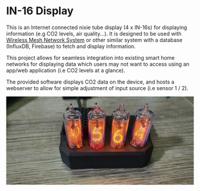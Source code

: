 # IN-16 Display

This is an Internet connected nixie tube display (4 x IN-16s) for displaying information (e.g CO2 levels, air quality...). It is designed to be used with [Wireless Mesh Network System](https://github.com/edward62740/Wireless-Mesh-Network-System) or other similar system with a database (InfluxDB, Firebase) to fetch and display information.

This project allows for seamless integration into existing smart home networks for displaying data which users may not want to access using an app/web application (i.e CO2 levels at a glance).

The provided software displays CO2 data on the device, and hosts a webserver to allow for simple adjustment of input source (i.e sensor 1 / 2).


![alt text](https://github.com/edward62740/in16-display/blob/main/Hardware/in16display.jpeg "IN-16 Display")
